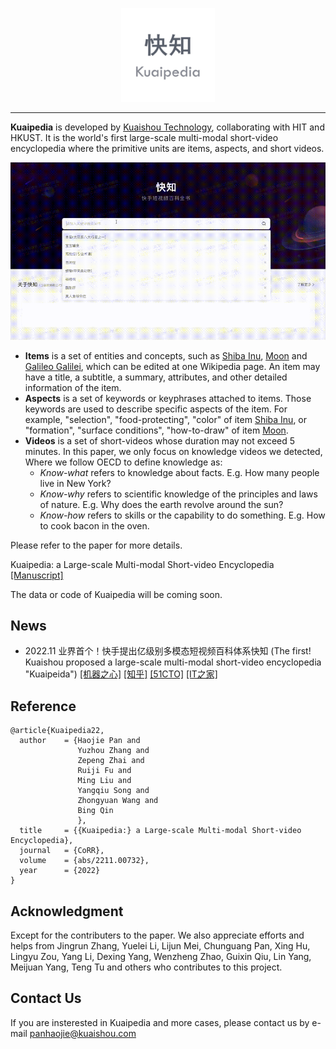 <p align="center">
<img width="150px" src="./images/logo.jpeg"/>
</p>

<hr/>

**Kuaipedia** is developed by [Kuaishou Technology](https://www.kuaishou.com/en), collaborating with HIT and HKUST. It is the world's first large-scale multi-modal short-video encyclopedia where the primitive units are items, aspects, and short videos. 

![demo](./images/demo-case.gif)

* **Items** is a set of entities and concepts, such as [Shiba Inu](https://en.wikipedia.org/wiki/Shiba_Inu), [Moon](https://en.wikipedia.org/wiki/Moon) and [Galileo Galilei](https://en.wikipedia.org/wiki/Galileo_Galilei), which can be edited at one Wikipedia page. An item may have a title, a subtitle, a summary, attributes, and other detailed information of the item.
* **Aspects** is a set of keywords or keyphrases attached to items. Those keywords are used to describe specific aspects of the item. For example, "selection", "food-protecting", "color" of item [Shiba Inu](https://en.wikipedia.org/wiki/Shiba_Inu), or "formation", "surface conditions", "how-to-draw" of item [Moon](https://en.wikipedia.org/wiki/Moon).
* **Videos** is a set of short-videos whose duration may not exceed 5 minutes. In this paper, we only focus on knowledge videos we detected, Where we follow OECD to define knowledge as:
    * *Know-what* refers to knowledge about facts. E.g. How many people live in New York? 
    * *Know-why* refers to scientific knowledge of the principles and laws of nature. E.g. Why does the earth revolve around the sun?
    * *Know-how* refers to skills or the capability to do something. E.g. How to cook bacon in the oven.

Please refer to the paper for more details.

Kuaipedia: a Large-scale Multi-modal Short-video Encyclopedia [[Manuscript]](https://arxiv.org/abs/2211.00732)

The data or code of Kuaipedia will be coming soon.

## News
* 2022.11 业界首个！快手提出亿级别多模态短视频百科体系快知 (The first! Kuaishou proposed a large-scale multi-modal short-video encyclopedia "Kuaipeida") [[机器之心]](https://mp.weixin.qq.com/s/_ngcmULg9-FwZER-Jlljvg) [[知乎]](https://zhuanlan.zhihu.com/p/580890046) [[51CTO]](https://www.51cto.com/article/722206.html) [[IT之家]](https://www.ithome.com/0/651/810.htm)

## Reference
```
@article{Kuaipedia22,
  author    = {Haojie Pan and
               Yuzhou Zhang and
               Zepeng Zhai and
               Ruiji Fu and
               Ming Liu and
               Yangqiu Song and
               Zhongyuan Wang and
               Bing Qin
               },
  title     = {{Kuaipedia:} a Large-scale Multi-modal Short-video Encyclopedia},
  journal   = {CoRR},
  volume    = {abs/2211.00732},
  year      = {2022}
}
```


## Acknowledgment

Except for the contributers to the paper. We also appreciate efforts and helps from Jingrun Zhang, Yuelei Li, Lijun Mei, Chunguang Pan, Xing Hu, Lingyu Zou, Yang Li, Dexing Yang, Wenzheng Zhao, Guixin Qiu, Lin Yang, Meijuan Yang, Teng Tu and others who contributes to this project.

## Contact Us

If you are insterested in Kuaipedia and more cases, please contact us by e-mail panhaojie@kuaishou.com

